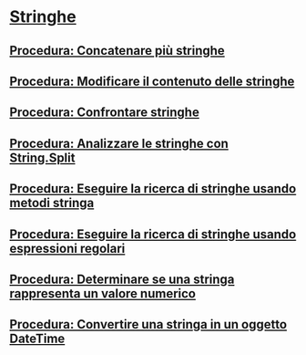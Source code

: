 # [Stringhe](index.md)
## [Procedura: Concatenare più stringhe](how-to-concatenate-multiple-strings.md)
## [Procedura: Modificare il contenuto delle stringhe](how-to-modify-string-contents.md)
## [Procedura: Confrontare stringhe](how-to-compare-strings.md)
## [Procedura: Analizzare le stringhe con String.Split](how-to-parse-strings-using-string-split.md)
## [Procedura: Eseguire la ricerca di stringhe usando metodi stringa](how-to-search-strings-using-string-methods.md)
## [Procedura: Eseguire la ricerca di stringhe usando espressioni regolari](how-to-search-strings-using-regular-expressions.md)
## [Procedura: Determinare se una stringa rappresenta un valore numerico](how-to-determine-whether-a-string-represents-a-numeric-value.md)
## [Procedura: Convertire una stringa in un oggetto DateTime](how-to-convert-a-string-to-a-datetime.md)
